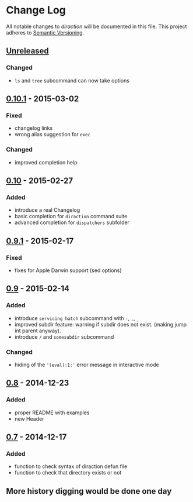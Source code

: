 # Change Log
All notable changes to *diraction* will be documented in this file.
This project adheres to [Semantic Versioning](http://semver.org/).

## [Unreleased][unreleased]
### Changed
- `ls` and `tree` subcommand can now take options


## [0.10.1] - 2015-03-02
### Fixed
- changelog links
- wrong alias suggestion for `exec`
### Changed
- improved completion help

## [0.10] - 2015-02-27
### Added
- introduce a real Changelog
- basic completion for `diraction` command suite
- advanced completion for `dispatchers` subfolder


## [0.9.1] - 2015-02-17
### Fixed
- fixes for Apple Darwin support (sed options)

## [0.9] - 2015-02-14
### Added
- introduce `servicing hatch` subcommand with `-`, `,`, `_`
- improved subdir feature: warning if subdir does not exist. (making jump int parent anyway).
 -  introduce `/` and `somesubdir` subcommand
### Changed
- hiding of the `'(eval):1:'` error message in interactive mode

## [0.8] - 2014-12-23
### Added
- proper README with examples
- new Header

## [0.7] - 2014-12-17
### Added
- function to check syntax of diraction defun file
- function to check that directory exists or not

## More history digging would be done one day

[unreleased]: https://github.com/AdrieanKhisbe/diractions/compare/v0.10.1...HEAD
[0.10.1]: https://github.com/AdrieanKhisbe/diractions/compare/v0.10...v0.10.1
[0.10]: https://github.com/AdrieanKhisbe/diractions/compare/v0.9.1...v0.10
[0.9.1]: https://github.com/AdrieanKhisbe/diractions/compare/v0.9...v0.9.1
[0.9]: https://github.com/AdrieanKhisbe/diractions/compare/v0.8...v0.9
[0.8]: https://github.com/AdrieanKhisbe/diractions/compare/v0.7...v0.8
[0.7]: https://github.com/AdrieanKhisbe/diractions/compare/v0.6.3...v0.7
